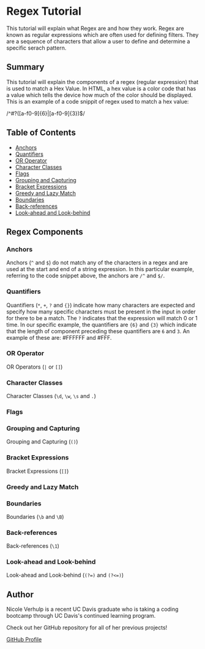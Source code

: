 # Regex Tutorial

This tutorial will explain what Regex are and how they work. Regex are known as regular expressions which are often used for defining filters. They are a sequence of characters that allow a user to define and determine a specific serach pattern.

## Summary

This tutorial will explain the components of a regex (regular expression) that is used to match a Hex Value. In HTML, a hex value is a color code that has a value which tells the device how much of the color should be displayed. This is an example of a code snippit of regex used to match a hex value: 

/^#?([a-f0-9]{6}|[a-f0-9]{3})$/

## Table of Contents

- [Anchors](#anchors)
- [Quantifiers](#quantifiers)
- [OR Operator](#or-operator)
- [Character Classes](#character-classes)
- [Flags](#flags)
- [Grouping and Capturing](#grouping-and-capturing)
- [Bracket Expressions](#bracket-expressions)
- [Greedy and Lazy Match](#greedy-and-lazy-match)
- [Boundaries](#boundaries)
- [Back-references](#back-references)
- [Look-ahead and Look-behind](#look-ahead-and-look-behind)

## Regex Components

### Anchors

Anchors (`^` and `$`) do not match any of the characters in a regex and are used at the start and end of a string expression. In this particular example, referring to the code snippet above, the anchors are `/^` and `$/`.

### Quantifiers

Quantifiers  (`*`, `+`, `?` and `{}`) indicate how many characters are expected and specify how many specific characters must be present in the input in order for there to be a match. The `?` indicates that the expression will match 0 or 1 time. In our specific example, the quantifiers are `{6}` and `{3}` which indicate that the length of component preceding these quantifiers are `6` and `3`. An example of these are: #FFFFFF and #FFF.

### OR Operator

OR Operators (`|` or `[]`)

### Character Classes

Character Classes (`\d`, `\w`, `\s` and `.`)

### Flags

### Grouping and Capturing

Grouping and Capturing (`()`)

### Bracket Expressions

Bracket Expressions (`[]`)

### Greedy and Lazy Match

### Boundaries

Boundaries (`\b` and `\B`)

### Back-references

Back-references (`\1`)

### Look-ahead and Look-behind

Look-ahead and Look-behind (`(?=)` and `(?<=)`)

## Author

Nicole Verhulp is a recent UC Davis graduate who is taking a coding bootcamp through UC Davis's continued learning program.

Check out her GitHub repository for all of her previous projects!

[GitHub Profile](https://github.com/nverhulp)
